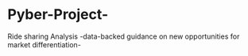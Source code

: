# Pyber-Project-
Ride sharing Analysis -data-backed guidance on new opportunities for market differentiation-
